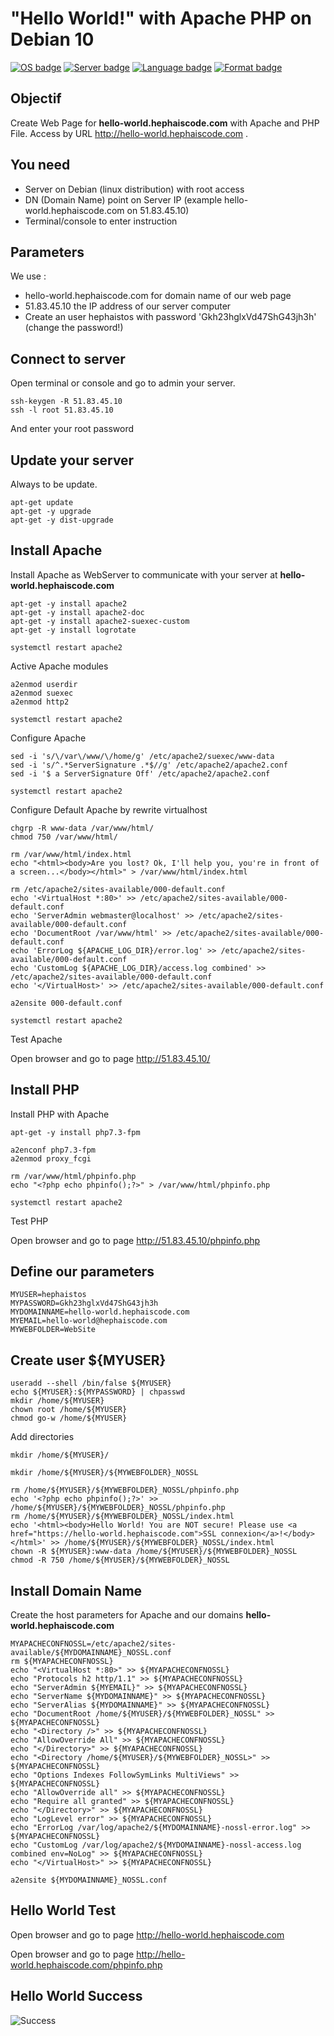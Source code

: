 # "Hello World!" with Apache PHP on Debian 10

[![OS badge](https://img.shields.io/badge/OS-Debian-red.svg)](https://www.debian.org)
[![Server badge](https://img.shields.io/badge/Server-Apache-blue.svg)](https://httpd.apache.org)
[![Language badge](https://img.shields.io/badge/Language-PHP-blue.svg)](https://php.net)
[![Format badge](https://img.shields.io/badge/Format-HTML-green.svg)](https://lyty.dev/html/index.html)

## Objectif 

Create Web Page for **hello-world.hephaiscode.com** with Apache and PHP File. Access by URL  http://hello-world.hephaiscode.com .

## You need

- Server on Debian (linux distribution) with root access
- DN (Domain Name) point on Server IP (example hello-world.hephaiscode.com on 51.83.45.10)
- Terminal/console to enter instruction

## Parameters

We use :
 - hello-world.hephaiscode.com for domain name of our web page
 - 51.83.45.10 the IP address of our server computer
 - Create an user hephaistos with password 'Gkh23hglxVd47ShG43jh3h' (change the password!)
 
 
## Connect to server 

Open terminal or console and go to admin your server.

```
ssh-keygen -R 51.83.45.10
ssh -l root 51.83.45.10 
```

And enter your root password 

## Update your server

Always to be update.

```
apt-get update
apt-get -y upgrade
apt-get -y dist-upgrade

```

## Install Apache

Install Apache as WebServer to communicate with your server at **hello-world.hephaiscode.com**

```
apt-get -y install apache2
apt-get -y install apache2-doc
apt-get -y install apache2-suexec-custom
apt-get -y install logrotate

systemctl restart apache2

```

Active Apache modules

```
a2enmod userdir
a2enmod suexec
a2enmod http2

systemctl restart apache2

```

Configure Apache

```
sed -i 's/\/var\/www/\/home/g' /etc/apache2/suexec/www-data
sed -i 's/^.*ServerSignature .*$//g' /etc/apache2/apache2.conf
sed -i '$ a ServerSignature Off' /etc/apache2/apache2.conf

systemctl restart apache2

```

Configure Default Apache by rewrite virtualhost

```
chgrp -R www-data /var/www/html/
chmod 750 /var/www/html/

rm /var/www/html/index.html
echo "<html><body>Are you lost? Ok, I'll help you, you're in front of a screen...</body></html>" > /var/www/html/index.html

rm /etc/apache2/sites-available/000-default.conf
echo '<VirtualHost *:80>' >> /etc/apache2/sites-available/000-default.conf
echo 'ServerAdmin webmaster@localhost' >> /etc/apache2/sites-available/000-default.conf
echo 'DocumentRoot /var/www/html' >> /etc/apache2/sites-available/000-default.conf
echo 'ErrorLog ${APACHE_LOG_DIR}/error.log' >> /etc/apache2/sites-available/000-default.conf
echo 'CustomLog ${APACHE_LOG_DIR}/access.log combined' >> /etc/apache2/sites-available/000-default.conf
echo '</VirtualHost>' >> /etc/apache2/sites-available/000-default.conf

a2ensite 000-default.conf

systemctl restart apache2

```

Test Apache 

Open browser and go to page http://51.83.45.10/
 
 ## Install PHP

Install PHP with Apache

```
apt-get -y install php7.3-fpm

a2enconf php7.3-fpm
a2enmod proxy_fcgi

rm /var/www/html/phpinfo.php
echo "<?php echo phpinfo();?>" > /var/www/html/phpinfo.php

systemctl restart apache2

```

Test PHP 

Open browser and go to page http://51.83.45.10/phpinfo.php

 ## Define our parameters
 
 ```
 MYUSER=hephaistos
 MYPASSWORD=Gkh23hglxVd47ShG43jh3h
 MYDOMAINNAME=hello-world.hephaiscode.com
 MYEMAIL=hello-world@hephaiscode.com
 MYWEBFOLDER=WebSite
 ```
 
 ## Create user ${MYUSER}
 
 ```
useradd --shell /bin/false ${MYUSER}
echo ${MYUSER}:${MYPASSWORD} | chpasswd
mkdir /home/${MYUSER}
chown root /home/${MYUSER}
chmod go-w /home/${MYUSER}

```

Add directories

```
mkdir /home/${MYUSER}/

mkdir /home/${MYUSER}/${MYWEBFOLDER}_NOSSL

rm /home/${MYUSER}/${MYWEBFOLDER}_NOSSL/phpinfo.php
echo '<?php echo phpinfo();?>' >> /home/${MYUSER}/${MYWEBFOLDER}_NOSSL/phpinfo.php
rm /home/${MYUSER}/${MYWEBFOLDER}_NOSSL/index.html
echo '<html><body>Hello World! You are NOT secure! Please use <a href="https://hello-world.hephaiscode.com">SSL connexion</a>!</body></html>' >> /home/${MYUSER}/${MYWEBFOLDER}_NOSSL/index.html
chown -R ${MYUSER}:www-data /home/${MYUSER}/${MYWEBFOLDER}_NOSSL
chmod -R 750 /home/${MYUSER}/${MYWEBFOLDER}_NOSSL

```

## Install Domain Name

Create the host parameters for Apache and our domains **hello-world.hephaiscode.com**

```
MYAPACHECONFNOSSL=/etc/apache2/sites-available/${MYDOMAINNAME}_NOSSL.conf
rm ${MYAPACHECONFNOSSL}
echo "<VirtualHost *:80>" >> ${MYAPACHECONFNOSSL}
echo "Protocols h2 http/1.1" >> ${MYAPACHECONFNOSSL}
echo "ServerAdmin ${MYEMAIL}" >> ${MYAPACHECONFNOSSL}
echo "ServerName ${MYDOMAINNAME}" >> ${MYAPACHECONFNOSSL}
echo "ServerAlias ${MYDOMAINNAME}" >> ${MYAPACHECONFNOSSL}
echo "DocumentRoot /home/${MYUSER}/${MYWEBFOLDER}_NOSSL" >> ${MYAPACHECONFNOSSL}
echo "<Directory />" >> ${MYAPACHECONFNOSSL}
echo "AllowOverride All" >> ${MYAPACHECONFNOSSL}
echo "</Directory>" >> ${MYAPACHECONFNOSSL}
echo "<Directory /home/${MYUSER}/${MYWEBFOLDER}_NOSSL>" >> ${MYAPACHECONFNOSSL}
echo "Options Indexes FollowSymLinks MultiViews" >> ${MYAPACHECONFNOSSL}
echo "AllowOverride all" >> ${MYAPACHECONFNOSSL}
echo "Require all granted" >> ${MYAPACHECONFNOSSL}
echo "</Directory>" >> ${MYAPACHECONFNOSSL}
echo "LogLevel error" >> ${MYAPACHECONFNOSSL}
echo "ErrorLog /var/log/apache2/${MYDOMAINNAME}-nossl-error.log" >> ${MYAPACHECONFNOSSL}
echo "CustomLog /var/log/apache2/${MYDOMAINNAME}-nossl-access.log combined env=NoLog" >> ${MYAPACHECONFNOSSL}
echo "</VirtualHost>" >> ${MYAPACHECONFNOSSL}

a2ensite ${MYDOMAINNAME}_NOSSL.conf

```

## Hello World Test

Open browser and go to page http://hello-world.hephaiscode.com 

Open browser and go to page http://hello-world.hephaiscode.com/phpinfo.php

## Hello World Success

![Success](https://img.shields.io/badge/Hello%20World-OK-Green.svg)
